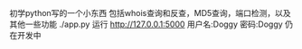 初学python写的一个小东西
包括whois查询和反查，MD5查询，端口检测，以及其他一些功能
./app.py 运行
http://127.0.0.1:5000
用户名:Doggy 密码:Doggy
仍在开发中

